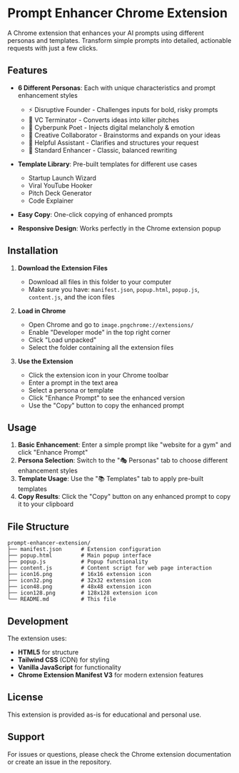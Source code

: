 # Prompt Enhancer Chrome Extension

A Chrome extension that enhances your AI prompts using different personas and templates. Transform simple prompts into detailed, actionable requests with just a few clicks.

## Features

- **6 Different Personas**: Each with unique characteristics and prompt enhancement styles
  - ⚡️ Disruptive Founder - Challenges inputs for bold, risky prompts
  - 💼 VC Terminator - Converts ideas into killer pitches
  - 🌃 Cyberpunk Poet - Injects digital melancholy & emotion
  - 🎨 Creative Collaborator - Brainstorms and expands on your ideas
  - 🤝 Helpful Assistant - Clarifies and structures your request
  - 📝 Standard Enhancer - Classic, balanced rewriting

- **Template Library**: Pre-built templates for different use cases
  - Startup Launch Wizard
  - Viral YouTube Hooker
  - Pitch Deck Generator
  - Code Explainer

- **Easy Copy**: One-click copying of enhanced prompts
- **Responsive Design**: Works perfectly in the Chrome extension popup

## Installation

1. **Download the Extension Files**
   - Download all files in this folder to your computer
   - Make sure you have: `manifest.json`, `popup.html`, `popup.js`, `content.js`, and the icon files

2. **Load in Chrome**
   - Open Chrome and go to `image.pngchrome://extensions/`
   - Enable "Developer mode" in the top right corner
   - Click "Load unpacked"
   - Select the folder containing all the extension files

3. **Use the Extension**
   - Click the extension icon in your Chrome toolbar
   - Enter a prompt in the text area
   - Select a persona or template
   - Click "Enhance Prompt" to see the enhanced version
   - Use the "Copy" button to copy the enhanced prompt

## Usage

1. **Basic Enhancement**: Enter a simple prompt like "website for a gym" and click "Enhance Prompt"
2. **Persona Selection**: Switch to the "🎭 Personas" tab to choose different enhancement styles
3. **Template Usage**: Use the "📚 Templates" tab to apply pre-built templates
4. **Copy Results**: Click the "Copy" button on any enhanced prompt to copy it to your clipboard

## File Structure

```
prompt-enhancer-extension/
├── manifest.json      # Extension configuration
├── popup.html         # Main popup interface
├── popup.js           # Popup functionality
├── content.js         # Content script for web page interaction
├── icon16.png         # 16x16 extension icon
├── icon32.png         # 32x32 extension icon
├── icon48.png         # 48x48 extension icon
├── icon128.png        # 128x128 extension icon
└── README.md          # This file
```

## Development

The extension uses:
- **HTML5** for structure
- **Tailwind CSS** (CDN) for styling
- **Vanilla JavaScript** for functionality
- **Chrome Extension Manifest V3** for modern extension features

## License

This extension is provided as-is for educational and personal use.

## Support

For issues or questions, please check the Chrome extension documentation or create an issue in the repository. 